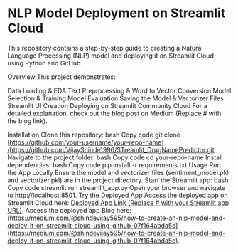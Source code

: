 # NLP Model Deployment on Streamlit Cloud
This repository contains a step-by-step guide to creating a Natural Language Processing (NLP) model and deploying it on Streamlit Cloud using Python and GitHub.

Overview
This project demonstrates:

Data Loading & EDA
Text Preprocessing & Word to Vector Conversion
Model Selection & Training
Model Evaluation
Saving the Model & Vectorizer Files
Streamlit UI Creation
Deploying on Streamlit Community Cloud
For a detailed explanation, check out the blog post on Medium (Replace # with the blog link).

Installation
Clone this repository:
bash
Copy code
git clone [https://github.com/your-username/your-repo-name](https://github.com/VijayShinde1996/STreamlit_DrugNamePredictor.git
Navigate to the project folder:
bash
Copy code
cd your-repo-name
Install dependencies:
bash
Copy code
pip install -r requirements.txt
Usage
Run the App Locally
Ensure the model and vectorizer files (sentiment_model.pkl and vectorizer.pkl) are in the project directory.
Start the Streamlit app:
bash
Copy code
streamlit run streamlit_app.py
Open your browser and navigate to http://localhost:8501.
Try the Deployed App
Access the deployed app on Streamlit Cloud here: [Deployed App Link (Replace # with your Streamlit app URL)](https://vrsfoundationsdrugnamepredictorapp.streamlit.app/).
Access the deployed app Blog here: [https://medium.com/@shindevijay595/how-to-create-an-nlp-model-and-deploy-it-on-streamlit-cloud-using-github-07f164abda5c](https://medium.com/@shindevijay595/how-to-create-an-nlp-model-and-deploy-it-on-streamlit-cloud-using-github-07f164abda5c).
